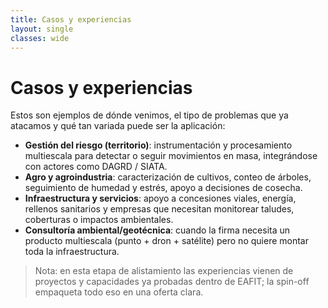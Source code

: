 ```yaml
---
title: Casos y experiencias
layout: single
classes: wide
---
```


# Casos y experiencias

Estos son ejemplos de dónde venimos, el tipo de problemas que ya atacamos y qué tan variada puede ser la aplicación:

- **Gestión del riesgo (territorio)**: instrumentación y procesamiento multiescala para detectar o seguir movimientos en masa, integrándose con actores como DAGRD / SIATA.
- **Agro y agroindustria**: caracterización de cultivos, conteo de árboles, seguimiento de humedad y estrés, apoyo a decisiones de cosecha.
- **Infraestructura y servicios**: apoyo a concesiones viales, energía, rellenos sanitarios y empresas que necesitan monitorear taludes, coberturas o impactos ambientales.
- **Consultoría ambiental/geotécnica**: cuando la firma necesita un producto multiescala (punto + dron + satélite) pero no quiere montar toda la infraestructura.

> Nota: en esta etapa de alistamiento las experiencias vienen de proyectos y capacidades ya probadas dentro de EAFIT; la spin-off empaqueta todo eso en una oferta clara.
